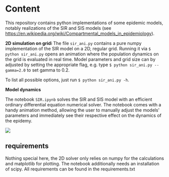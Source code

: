 # Content

This repository contains python implementations of some epidemic models, notably realizations of the SIR and SIS models (see https://en.wikipedia.org/wiki/Compartmental_models_in_epidemiology).

**2D simulation on grid**i
The file ```sir_ani.py``` contains a pure numpy implementation of the SIR model on a 2D, regular grid. Running it via
  ```$ python sir_ani.py```
opens an animation where the population dynamics on the grid is evaluated in real time. 
Model parameters and grid size can by adjusted by setting the appropriate flag, e.g. type ```$ python sir_ani.py --gamma=2.0``` to set gamma to 0.2.

To list all possible options, just run ```$ python sir_ani.py -h```.

**Model dynamics**

The notebook ```SIR.ipynb``` solves the SIR and SIS model with an efficient ordinary differential equation numerical solver. The notebook comes with a handy animation method, allowing the user to manually adjust the models' parameters and immediately see their respective effect on the dynamics of the epidemy.

![](https://github.com/WaldSim/epidemic_model/blob/master/sir.png)

## requirements

Nothing special here, the 2D solver only relies on numpy for the calculations and matplotlib for plotting. The notebook additionally needs an installation of scipy. All requirements can be found in the requirements.txt
